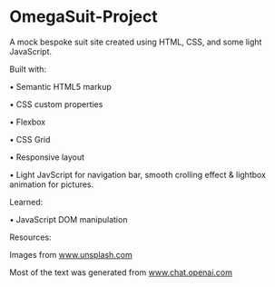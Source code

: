 # OmegaSuit-Project
A mock bespoke suit site created using HTML, CSS, and some light JavaScript.

Built with:

• Semantic HTML5 markup

• CSS custom properties

• Flexbox

• CSS Grid

• Responsive layout

• Light JavScript for navigation bar, smooth crolling effect & lightbox animation for pictures.

Learned:

• JavaScript DOM manipulation

Resources:

Images from www.unsplash.com

Most of the text was generated from www.chat.openai.com
